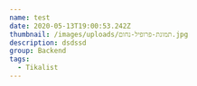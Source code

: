 ```yaml
---
name: test
date: 2020-05-13T19:00:53.242Z
thumbnail: /images/uploads/תמונת-פרופיל-נחום.jpg
description: dsdssd
group: Backend
tags:
  - Tikalist
---
```

